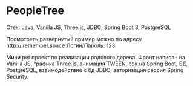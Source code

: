 # PeopleTree

Стек: Java, Vanilla JS, Three.js, JDBC, Spring Boot 3, PostgreSQL

Посмотреть развернутый пример можно по адресу http://iremember.space
Логин/Пароль: 123

Мини pet проект по реализации родового дерева. Фронт написан на Vanilla JS, графика Three.js, анимация TWEEN, бэк на Spring Boot, БД PostgreSQL, взаимодействие с бд JDBC, авторизация сессия Spring Security.
